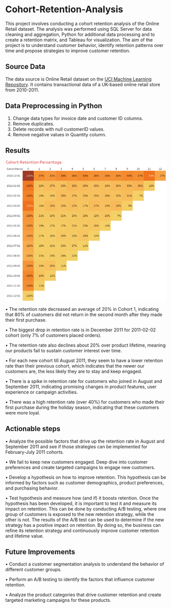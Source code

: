 # Cohort-Retention-Analysis

This project involves conducting a cohort retention analysis of the Online Retail dataset. The analysis was performed using SQL Server for data cleaning and aggregation, Python for additional data processing and to create a retention matrix, and Tableau for visualization. The aim of the project is to understand customer behavior, identify retention patterns over time and propose strategies to improve customer retention.


## Source Data

The data source is Online Retail dataset on the [UCI Machine Learning Repository](https://archive.ics.uci.edu/ml/datasets/Online+Retail). It contains transactional data of a UK-based online retail store from 2010-2011.


## Data Preprocessing in Python

1.    Change data types for invoice date and customer ID columns.
2.    Remove duplicates.
3.    Delete records with null customerID values.
2.    Remove negative values in Quantity column.


## Results

![alt text](https://github.com/QiujiaGuo/Cohort-Retention-Analysis/blob/main/Cohort%20Retention%20Matrix.PNG)

•	The retention rate decreased an average of 20% in Cohort 1, indicating that 80% of customers did not return in the second month after they made their first purchase.

•	The biggest drop in retention rate is in December 2011 for 2011-02-02 cohort (only 7% of customers placed orders).

•	The retention rate also declines about 20% over product lifetime, meaning our products fail to sustain customer interest over time.

•	For each new cohort till August 2011, they seem to have a lower retention rate than their previous cohort, which indicates that the newer our customers are, the less likely they are to stay and keep engaged.

•	There is a spike in retention rate for customers who joined in August and September 2011, indicating promising changes in product features, user experience or campaign activities.

•	There was a high retention rate (over 40%) for customers who made their first purchase during the holiday season, indicating that these customers were more loyal.


## Actionable steps

•	Analyze the possible factors that drive up the retention rate in August and September 2011 and see if those strategies can be implemented for February-July 2011 cohorts.

•	We fail to keep new customers engaged. Deep dive into customer preferences and create targeted campaigns to engage new customers.

•	Develop a hypothesis on how to improve retention.
  This hypothesis can be informed by factors such as customer demographics, product preferences, and purchasing behavior.
  
•	Test hypothesis and measure how (and if) it boosts retention.
  Once the hypothesis has been developed, it is important to test it and measure its impact on retention. This can be done by conducting A/B testing, where one group of customers is exposed to the new retention strategy, while the other is not. The results of the A/B test can be used to determine if the new strategy has a positive impact on retention. By doing so, the business can refine its retention strategy and continuously improve customer retention and lifetime value.


## Future Improvements

•	Conduct a customer segmentation analysis to understand the behavior of different customer groups.

•	Perform an A/B testing to identify the factors that influence customer retention.

•	Analyze the product categories that drive customer retention and create targeted marketing campaigns for these products.

